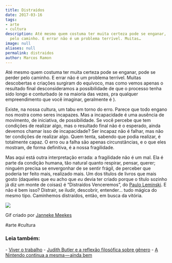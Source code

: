 ```yaml
---
title: Distraídos
date: 2017-03-16
tags:
- arte
- cultura
description: Até mesmo quem costuma ter muita certeza pode se enganar, pode se perder
  pelo caminho. E errar não é um problema terrível. Muitas…
image: null
aliases: null
permalink: distraidos
author: Marcos Ramon
---
```

Até mesmo quem costuma ter muita certeza pode se enganar, pode se perder pelo caminho. E errar não é um problema terrível. Muitas descobertas e criações surgiram do equívoco, mas como vemos apenas o resultado final desconsideramos a possibilidade de que o processo tenha sido longo e conturbado (e na maioria das vezes, pra qualquer empreendimento que você imaginar, geralmente é ).

Existe, na nossa cultura, um tabu em torno do erro. Parece que todo engano nos mostra como seres incapazes. Mas a incapacidade é uma ausência de movimento, de iniciativa, de possibilidade. Se você percebe que tem condições de realizar algo, mas o resultado final não é o esperado, ainda devemos chamar isso de incapacidade? Ser incapaz não é falhar, mas não ter condições de realizar algo. Quem tenta, sabendo que podia realizar, é totalmente capaz. O erro ou a falha são apenas circunstâncias, e o que eles mostram, de forma definitiva, é a nossa fragilidade.

Mas aqui está outra interpretação errada: a fragilidade não é um mal. Ela é parte da condição humana, tão natural quanto respirar, pensar, querer; ninguém precisa se envergonhar de se sentir frágil, de perceber que poderia ter feito mais, realizado mais. Um dos títulos de livros que mais gosto (daqueles que eu acho que _eu_ devia ter criado porque o título sozinho já diz um monte de coisas) é “Distraídos Venceremos”, do [Paulo Leminski](http://amzn.to/2ntOT3r). E não é bem isso? Distrair, se iludir, descobrir, entender… tudo mágica do mesmo tipo. Caminhemos distraídos, então, em busca da vitória.

<img src="/assets/img/distraídos-medium.gif">

Gif criado por [Janneke Meekes](http://jannekemeekes.tumblr.com/)


#arte #cultura

<h3>Leia também:</h3>
- <a href="/viver-o-trabalho">Viver o trabalho</a>
- <a href="/judith-butler-e-a-reflexao-filosofica-sobre-genero">Judith Butler e a reflexão filosófica sobre gênero</a>
- <a href="/a-nintendo-continua-a-mesma-ainda-bem">A Nintendo continua a mesma — ainda bem</a>
